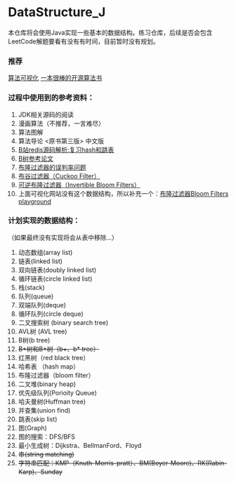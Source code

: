 # DataStructure_J
本仓库将会使用Java实现一些基本的数据结构。练习仓库，后续是否会包含LeetCode解题要看有没有有时间，目前暂时没有规划。

### 推荐

[算法可视化](https://visualgo.net/zh)
[一本很棒的开源算法书](https://github.com/krahets/hello-algo)

### 过程中使用到的参考资料：

1. JDK相关源码的阅读
2. 漫画算法（不推荐，一言难尽）
3. 算法图解
4. 算法导论 <原书第三版> 中文版
5. [B站redis源码解析:复习hash和跳表](https://www.bilibili.com/video/BV1Jq4y1p7Rw/?spm_id_from=333.337.search-card.all.click&vd_source=e144372d05071b4e4bee1554f7a49a43)
6. [B树参考论文](https://dl.acm.org/doi/10.1145/356770.356776)
7. [布隆过滤器的误判率问题](https://pages.cs.wisc.edu/~cao/papers/summary-cache/node8.html)
8. [布谷过滤器（Cuckoo Filter）](https://www.cs.cmu.edu/~dga/papers/cuckoo-conext2014.pdf)
9. [可逆布隆过滤器（Invertible Bloom Filters）](https://arxiv.org/pdf/0704.3313.pdf)
10. 上面可视化网站没有这个数据结构，所以补充一个：[布隆过滤器Bloom Filters playground](https://www.jasondavies.com/bloomfilter/)


### 计划实现的数据结构：
（如果最终没有实现将会从表中移除...）

1. 动态数组(array list) 
2. 链表(linked list)
3. 双向链表(doubly linked list)
4. 循环链表(circle linked list)
5. 栈(stack)
6. 队列(queue)
7. 双端队列(deque)
8. 循环队列(circle deque)
9. 二叉搜索树 (binary search tree)
10. AVL树 (AVL tree)
11. B树(b tree)
12. ~~B+树和B\*树（b+、b\* tree）~~
13. 红黑树（red black tree）
14. 哈希表 （hash map）
15. 布隆过滤器（bloom filter）
16. 二叉堆(binary heap)
17. 优先级队列(Porioity Queue)
18. 哈夫曼树(Huffman tree)
19. 并查集(union find)
20. 跳表(skip list)
21. 图(Graph)
22. 图的搜索：DFS/BFS
23. 最小生成树：Dijkstra、BellmanFord、Floyd
24. ~~串(string matching)~~
25. ~~字符串匹配：KMP（Knuth-Morris-pratt）、BM(Boyer-Moore)、RK(Rabin-Karp)、Sunday~~


